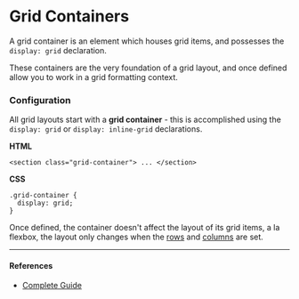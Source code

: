 # Grid Containers

A grid container is an element which houses grid items, and possesses the `display: grid` declaration.

These containers are the very foundation of a grid layout, and once defined allow you to work in a grid formatting context.

### Configuration

All grid layouts start with a **grid container** - this is accomplished using the `display: grid` or `display: inline-grid` declarations.

**HTML**

```
<section class="grid-container"> ... </section>
```

**CSS**

```
.grid-container {
  display: grid;
}
```
Once defined, the container doesn't affect the layout of its grid items, a la flexbox, the layout only changes when the [rows](../rows) and [columns](../columns) are set.

---

#### References

- [Complete Guide](https://css-tricks.com/snippets/css/complete-guide-grid/)
